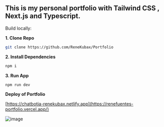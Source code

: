 ## This is my personal portfolio with Tailwind CSS , Next.js and Typescript.


Build locally:

**1. Clone Repo**

```bash
git clone https://github.com/ReneKubax/Portfolio
```

**2. Install Dependencies**

```bash
npm i
```


**3. Run App**

```bash
npm run dev
```

**Deploy of Portfolio**

[https://chatbotia-renekubax.netlify.app](https://renefuentes-portfolio.vercel.app/)

![image](https://github.com/ReneKubax/Portfolio/assets/97212849/bd669188-561d-4405-9108-e568f27d7673)
